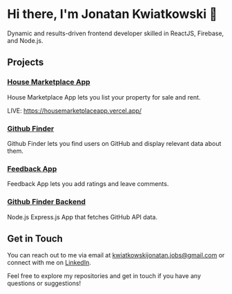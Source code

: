 # Hi there, I'm Jonatan Kwiatkowski 👋

Dynamic and results-driven frontend developer skilled in ReactJS, Firebase, and Node.js.

## Projects

### [House Marketplace App](https://github.com/Joniqs/housemarketplaceapp)

House Marketplace App lets you list your property for sale and rent.

LIVE: https://housemarketplaceapp.vercel.app/

### [Github Finder](https://github.com/Joniqs/github-finder)

Github Finder lets you find users on GitHub and display relevant data about them.

### [Feedback App](https://github.com/Joniqs/feedback-app)

Feedback App lets you add ratings and leave comments.

### [Github Finder Backend](https://github.com/Joniqs/github-finder-backend)

Node.js Express.js App that fetches GitHub API data.

## Get in Touch

You can reach out to me via email at [kwiatkowskijonatan.jobs@gmail.com](mailto:kwiatkowskijonatan.jobs@gmail.com) or connect with me on [LinkedIn](https://www.linkedin.com/in/jonatan-kwiatkowski-9824a6217/).

Feel free to explore my repositories and get in touch if you have any questions or suggestions!
